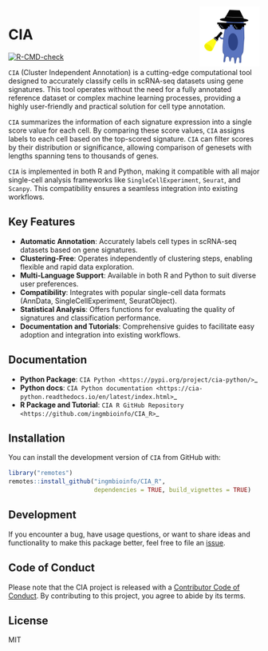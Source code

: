 
<img src="man/figures/logo.png" align="right" alt="" width="120" />

<!-- README.md is generated from README.Rmd. Please edit that file -->

# CIA

<!-- badges: start -->

[![R-CMD-check](https://github.com/ingmbioinfo/CIA_R/actions/workflows/R-CMD-check.yaml/badge.svg)](https://github.com/ingmbioinfo/CIA_R/actions/workflows/R-CMD-check.yaml)
<!-- badges: end -->

`CIA` (Cluster Independent Annotation) is a cutting-edge computational
tool designed to accurately classify cells in scRNA-seq datasets using
gene signatures. This tool operates without the need for a fully
annotated reference dataset or complex machine learning processes,
providing a highly user-friendly and practical solution for cell type
annotation.

`CIA` summarizes the information of each signature expression into a
single score value for each cell. By comparing these score values, `CIA`
assigns labels to each cell based on the top-scored signature. `CIA` can
filter scores by their distribution or significance, allowing comparison
of genesets with lengths spanning tens to thousands of genes.

`CIA` is implemented in both R and Python, making it compatible with all
major single-cell analysis frameworks like `SingleCellExperiment`,
`Seurat`, and `Scanpy`. This compatibility ensures a seamless
integration into existing workflows.

## Key Features

- **Automatic Annotation**: Accurately labels cell types in scRNA-seq
  datasets based on gene signatures.
- **Clustering-Free**: Operates independently of clustering steps,
  enabling flexible and rapid data exploration.
- **Multi-Language Support**: Available in both R and Python to suit
  diverse user preferences.
- **Compatibility**: Integrates with popular single-cell data formats
  (AnnData, SingleCellExperiment, SeuratObject).
- **Statistical Analysis**: Offers functions for evaluating the quality
  of signatures and classification performance.
- **Documentation and Tutorials**: Comprehensive guides to facilitate
  easy adoption and integration into existing workflows.

## Documentation

- **Python Package**:
  `CIA Python <https://pypi.org/project/cia-python/>`\_
- **Python docs**:
  `CIA Python documentation <https://cia-python.readthedocs.io/en/latest/index.html>`\_
- **R Package and Tutorial**:
  `CIA R GitHub Repository <https://github.com/ingmbioinfo/CIA_R>`\_

## Installation

You can install the development version of `CIA` from GitHub with:

``` r
library("remotes")
remotes::install_github("ingmbioinfo/CIA_R", 
                        dependencies = TRUE, build_vignettes = TRUE)
```

## Development

If you encounter a bug, have usage questions, or want to share ideas and
functionality to make this package better, feel free to file an
[issue](https://github.com/ingmbioinfo/CIA_R/issues).

## Code of Conduct

Please note that the CIA project is released with a [Contributor Code of
Conduct](https://contributor-covenant.org/version/2/1/CODE_OF_CONDUCT.html).
By contributing to this project, you agree to abide by its terms.

## License

MIT
